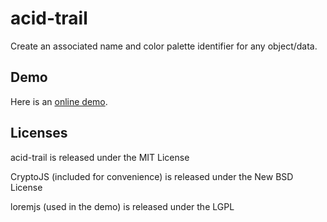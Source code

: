 acid-trail
==========

Create an associated name and color palette identifier for any object/data.

Demo
----------
Here is an <a href="http://j5bot.github.com/acid-trail/demo.html">online demo</a>.

Licenses
----------

acid-trail is released under the MIT License

CryptoJS (included for convenience) is released under the New BSD License

loremjs (used in the demo) is released under the LGPL
